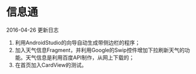 # 信息通

2016-04-26 更新日志

1. 利用AndroidStudio的向导自动生成带侧边栏的程序；
2. 加入天气信息Fragment，并利用Google的Swip控件增加下拉刷新天气的功能。天气信息是利用百度API制作，从网上下载的；
3. 在首页加入CardView的测试。